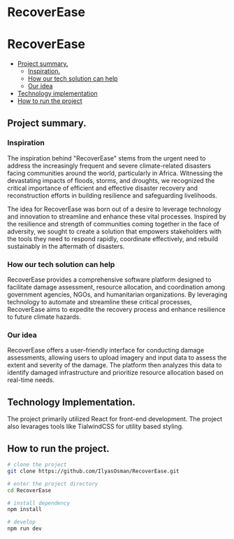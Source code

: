 # RecoverEase

# RecoverEase

- [Project summary.](#project-summary)
    - [Inspiration.](#inspiration)
    - [How our tech solution can help](#how-our-tech-solution-can-help)
    - [Our idea](#our-idea)
- [Technology implementation](#technology-implementation)
- [How to run the project](#how-to-run-the-project)

## Project summary.

### Inspiration

The inspiration behind "RecoverEase" stems from the urgent need to address the increasingly frequent and severe climate-related disasters facing communities around the world, particularly in Africa. Witnessing the devastating impacts of floods, storms, and droughts, we recognized the critical importance of efficient and effective disaster recovery and reconstruction efforts in building resilience and safeguarding livelihoods.

The idea for RecoverEase was born out of a desire to leverage technology and innovation to streamline and enhance these vital processes. Inspired by the resilience and strength of communities coming together in the face of adversity, we sought to create a solution that empowers stakeholders with the tools they need to respond rapidly, coordinate effectively, and rebuild sustainably in the aftermath of disasters.

### How our tech solution can help

RecoverEase provides a comprehensive software platform designed to facilitate damage assessment, resource allocation, and coordination among government agencies, NGOs, and humanitarian organizations. By leveraging technology to automate and streamline these critical processes, RecoverEase aims to expedite the recovery process and enhance resilience to future climate hazards.

### Our idea

RecoverEase offers a user-friendly interface for conducting damage assessments, allowing users to upload imagery and input data to assess the extent and severity of the damage. The platform then analyzes this data to identify damaged infrastructure and prioritize resource allocation based on real-time needs.

## Technology Implementation.

The project primarily utilized React for front-end development. The project also levarages tools like TialwindCSS for utility based styling.

## How to run the project.

```sh
# clone the project
git clone https://github.com/IlyasOsman/RecoverEase.git

# enter the project directory
cd RecoverEase

# install dependency
npm install

# develop
npm run dev
```
